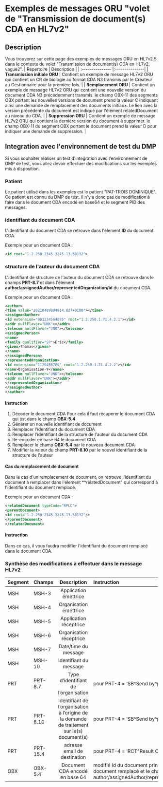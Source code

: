 # Exemples de messages ORU  "volet de "Transmission de document(s) CDA en HL7v2" 

## Description
Vous trouverez sur cette page des exemples de messages ORU en HL7v2.5 dans le contexte du volet "Transmission de document(s) CDA en HL7v2, vague2".
| Repertoire  | Description          |
| :--------------- |:---------------|
| **Transmission initiale ORU**  |   Contient un exemple de message HL7v2 ORU qui contient un CR de biologie au format CDA N3 transmis par le Créateur au Gestionnaire pour la première fois.      | 
|  **Remplacement ORU** |   Contient un exemple de message HL7v2 ORU qui contient une nouvelle version du document CDA N3 précédemment transmis. le champ OBX-11 des segments OBX portant les nouvelles versions de document prend la valeur C indiquant ainsi une demande de remplacement des documents initiaux. Le lien avec la version précédente du document est indiqué par l'élément relatedDocument au niveau du CDA.     | 
|  **Suppression ORU** |  Contient un exemple de message HL7v2 ORU qui contient la dernière version du document à supprimer. le champ OBX-11 du segment OBX portant le document prend la valeur D pour indiquer une demande de suppression.  | 

 
## Integration avec l'environnement de test du DMP
Si vous souhaiter réaliser un test d'integration avec l'environnement de DMP de test, vous allez devoir effectuer des modifications sur les exemples mis à disposition.

### Patient
Le patient utilisé dans les exemples est le patient "PAT-TROIS DOMINIQUE". 
Ce patient est connu du DMP de test. Il n'y a donc pas de modification à faire dans le document CDA encodé en base64 et le segment PID des messages.

### identifiant du document  CDA
L'identifiant du document CDA  se retrouve dans l'élement **ID** du document CDA.

Exemple pour un document CDA : 
```XML
<id root="1.2.250.2345.3245.13.58132">
```

### structure de l'auteur du document  CDA
L'identifiant de structure de l'auteur du document CDA se retrouve dans le champs **PRT-8.7** et dans l'élement **author/assignedAuthor/representedOrganization/id** du document CDA.

Exemple pour un document CDA : 
```XML
<author>
<time value="20210409094914.827+0100"></time>
<assignedAuthor>
<id extension="801234564895" root="1.2.250.1.71.4.2.1"></id>
<addr nullFlavor="UNK"></addr>
<telecom nullFlavor="UNK"></telecom>
<assignedPerson>
<name>
<family qualifier="SP">Eric</family>
<given>Thomas</given>
</name>
</assignedPerson>
<representedOrganization>
<id extension="1120456789" root="1.2.250.1.71.4.2.2"></id>
<name>Organisation-Y</name>
<telecom nullFlavor="UNK"></telecom>
<addr nullFlavor="UNK"></addr>
</representedOrganization>
</assignedAuthor>
</author>
```

#### Instruction

1. Décoder le document CDA
Pour cela il faut récuperer le document CDA qui est dans le champ **OBX-5.4** 
2. Générer un nouvelle identifiant de document
3. Remplacer l'identifiant du document CDA
4. Remplacer l'identifiant de la structure de l'auteur du document CDA
5. Re-encoder en base 64 le document CDA
6. Remplacer le champ **OBX-5.4** par le nouveau document CDA
7. Modifier la valeur du champ **PRT-8.10** par le nouvel identifiant de la structure de l'auteur

#### Cas du remplacement de document
Dans le cas d'un remplacement de document, on retrouve l'identifiant du document à remplacer dans l'élement **relatedDocument" qui correspond à l'identifiant du document remplacé.

Exemple pour un document CDA : 
```XML
<relatedDocument typeCode="RPLC">
<parentDocument>
<id root="1.2.250.2345.3245.13.58132"/>
</parentDocument>
</relatedDocument>
```
#### Instruction

Dans ce cas, il vous faudra modifier l'identifiant du document remplacé dans le document CDA.


### Synthèse des modifications à effectuer dans le message HL7v2

| Segment  | Champs          | Description | Instruction |
| :--------------- |:---------------| :-----:| :-----|
| MSH  |   MSH-3        |  Application émettrice  | |
| MSH  | MSH-4          |   Organisation émettrice  |  |
| MSH  | MSH-5          |    Application réceptrice  | |
| MSH  | MSH-6          |   Organisation réceptrice | |
| MSH  | MSH-7          |    Date/time du message | |
| MSH  | MSH-10          |   Identifiant du message  | |
| PRT  | PRT-8.7         |   Type d’identifiant de l’organisation   | pour PRT-4 = ‘SB^Send by^participation’ |
| PRT  | PRT-8.10        |  Identifiant de l’organisation à l’origine de la demande de traitement sur le(s) document(s)   |  pour PRT-4 = ‘SB^Send by^participation’ |
| PRT  | PRT-15.4        |  adresse email de destination   |  pour PRT-4 = ‘RCT^Result Copies To^participation’ |
| OBX  | OBX-5.4         |  Document CDA encodé en base 64    | modifié Id du document principal et/ou du document remplacé et le champ author/assignedAuthor/representedOrganization/id |








